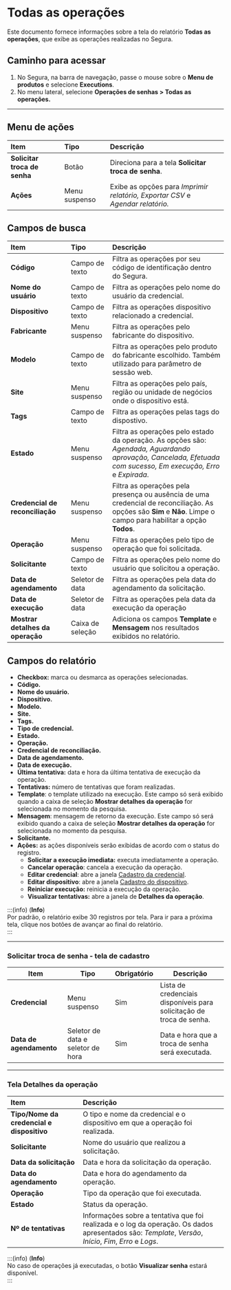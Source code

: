 # Todas as operações

Este documento fornece informações sobre a tela do relatório **Todas as operações**, que exibe as operações realizadas no Segura.

## Caminho para acessar

1. No Segura, na barra de navegação, passe o mouse sobre o **Menu de produtos** e selecione **Executions**.  
2. No menu lateral, selecione **Operações de senhas > Todas as operações.** 

---
## Menu de ações

| **Item** | **Tipo** | **Descrição** |
| :---- | :---- | :---- |
| **Solicitar troca de senha** | Botão | Direciona para a tela **Solicitar troca de senha**. |
| **Ações** | Menu suspenso | Exibe as opções para *Imprimir relatório, Exportar CSV* e *Agendar relatório.* |

## Campos de busca

| **Item** | **Tipo** | **Descrição** |
| :---- | :---- | :---- |
| **Código** | Campo de texto | Filtra as operações por seu código de identificação dentro do Segura. |
| **Nome do usuário** | Campo de texto | Filtra as operações pelo nome do usuário da credencial. |
| **Dispositivo** | Campo de texto | Filtra as operações dispositivo relacionado a credencial. |
| **Fabricante** | Menu suspenso | Filtra as operações pelo fabricante do dispositivo. |
| **Modelo** | Campo de texto | Filtra as operações pelo produto do fabricante escolhido. Também utilizado para parâmetro de sessão web. |
| **Site** | Menu suspenso | Filtra as operações pelo país, região ou unidade de negócios onde o dispositivo está. |
| **Tags** | Campo de texto | Filtra as operações pelas tags do dispostivo. |
| **Estado** | Menu suspenso | Filtra as operações pelo estado da operação. As opções são: *Agendada, Aguardando aprovação, Cancelada, Efetuada com sucesso, Em execução, Erro* e *Expirada*. |
| **Credencial de reconciliação** | Menu suspenso | Filtra as operações pela presença ou ausência de uma credencial de reconciliação. As opções são **Sim** e **Não**. Limpe o campo para habilitar a opção **Todos**. |
| **Operação** | Menu suspenso | Filtra as operações pelo tipo de operação que foi solicitada. |
| **Solicitante** | Campo de texto | Filtra as operações pelo nome do usuário que solicitou a operação. |
| **Data de agendamento** | Seletor de data | Filtra as operações pela data do agendamento da solicitação. |
| **Data de execução** | Seletor de data | Filtra as operações pela data da execução da operação |
| **Mostrar detalhes da operação** | Caixa de seleção | Adiciona os campos **Template** e **Mensagem** nos resultados exibidos no relatório. |

## Campos do relatório

* **Checkbox:** marca ou desmarca as operações selecionadas.  
* **Código.**  
* **Nome do usuário.**  
* **Dispositivo.**  
* **Modelo.**  
* **Site.**  
* **Tags.**  
* **Tipo de credencial.**  
* **Estado.**  
* **Operação.**  
* **Credencial de reconciliação.**  
* **Data de agendamento.**  
* **Data de execução.**  
* **Última tentativa:** data e hora da última tentativa de execução da operação.  
* **Tentativas:** número de tentativas que foram realizadas.  
* **Template**: o template utilizado na execução. Este campo só será exibido quando a caixa de seleção **Mostrar detalhes da operação** for selecionada no momento da pesquisa.  
* **Mensagem**: mensagem de retorno da execução. Este campo só será exibido quando a caixa de seleção **Mostrar detalhes da operação** for selecionada no momento da pesquisa.  
* **Solicitante.**  
* **Ações:** as ações disponíveis serão exibidas de acordo com o status do registro.  
  * **Solicitar a execução imediata:** executa imediatamente a operação.  
  * **Cancelar operação**: cancela a execução da operação.  
  * **Editar credencial**: abre a janela [Cadastro da credencial](/v4/docs/pt/pam-credential-how-to-set-up-a-credential-in-Segura).  
  * **Editar dispositivo**: abre a janela [Cadastro do dispositivo](/v4/docs/pt/pam-device-configure-device).  
  * **Reiniciar execução:** reinicia a execução da operação.  
  * **Visualizar tentativas:** abre a janela de **Detalhes da operação**.

:::(info) (**Info**)  
Por padrão, o relatório exibe 30 registros por tela. Para ir para a próxima tela, clique nos botões de avançar ao final do relatório.  
:::

 ---
### Solicitar troca de senha - tela de cadastro

| **Item** | **Tipo** |**Obrigatório**| **Descrição** |
| ---- | ---- | ---- |----|
| **Credencial** | Menu suspenso | Sim | Lista de credenciais disponíveis para solicitação de troca de senha. |
| **Data de agendamento** | Seletor de data e seletor de hora | Sim | Data e hora que a troca de senha será executada. |

---
### Tela Detalhes da operação

| **Item** | **Descrição** |
| :---- | :---- |
| **Tipo/Nome da credencial e dispositivo** | O tipo e nome da credencial e o dispositivo em que a operação foi realizada. |
| **Solicitante** | Nome do usuário que realizou a solicitação. |
| **Data da solicitação** | Data e hora da solicitação da operação. |
| **Data do agendamento** | Data e hora do agendamento da operação. |
| **Operação** | Tipo da operação que foi executada. |
| **Estado** | Status da operação. |
| **Nº de tentativas** | Informações sobre a tentativa que foi realizada e o log da operação. Os dados apresentados são: *Template*, *Versão*, *Início*, *Fim*, *Erro* e *Logs*. |

:::(info) (**Info**)  
No caso de operações já executadas, o botão **Visualizar senha** estará disponível.  
:::